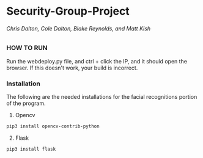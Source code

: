 # Security-Group-Project
###### Chris Dalton, Cole Dalton, Blake Reynolds, and Matt Kish
### HOW TO RUN

Run the webdeploy.py file, and ctrl + click the IP, and it should open the browser. If this doesn't work, your build is incorrect.

### Installation
The following are the needed installations for the facial recognitions portion of the program.
1. Opencv
```bash
pip3 install opencv-contrib-python
```
2. Flask
```bash
pip3 install flask
```
